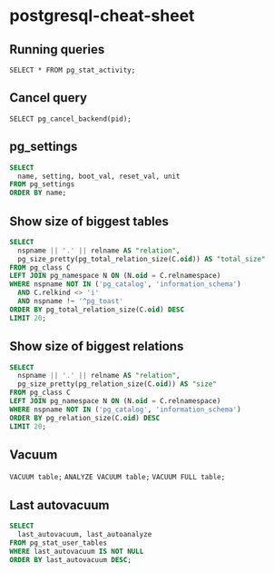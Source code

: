 # postgresql-cheat-sheet

## Running queries
`SELECT * FROM pg_stat_activity;`

## Cancel query
`SELECT pg_cancel_backend(pid);`

## pg_settings
```sql
SELECT 
  name, setting, boot_val, reset_val, unit
FROM pg_settings
ORDER BY name;
```

## Show size of biggest tables
```SQL
SELECT 
  nspname || '.' || relname AS "relation",
  pg_size_pretty(pg_total_relation_size(C.oid)) AS "total_size"
FROM pg_class C
LEFT JOIN pg_namespace N ON (N.oid = C.relnamespace)
WHERE nspname NOT IN ('pg_catalog', 'information_schema')
  AND C.relkind <> 'i'
  AND nspname !~ '^pg_toast'
ORDER BY pg_total_relation_size(C.oid) DESC
LIMIT 20;
```

## Show size of biggest relations
```SQL
SELECT 
  nspname || '.' || relname AS "relation",
  pg_size_pretty(pg_relation_size(C.oid)) AS "size"
FROM pg_class C
LEFT JOIN pg_namespace N ON (N.oid = C.relnamespace)
WHERE nspname NOT IN ('pg_catalog', 'information_schema')
ORDER BY pg_relation_size(C.oid) DESC
LIMIT 20;
```



## Vacuum
`VACUUM table;`
`ANALYZE VACUUM table;`
`VACUUM FULL table;`

## Last autovacuum
```SQL
SELECT 
  last_autovacuum, last_autoanalyze
FROM pg_stat_user_tables
WHERE last_autovacuum IS NOT NULL
ORDER BY last_autovacuum DESC;
```
